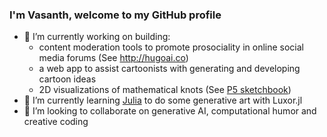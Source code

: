 ### I'm Vasanth, welcome to my GitHub profile

- 🔭 I’m currently working on building:
  - content moderation tools to promote prosociality in online social media forums (See http://hugoai.co) 
  - a web app to assist cartoonists with generating and developing cartoon ideas
  - 2D visualizations of mathematical knots (See [P5 sketchbook](https://editor.p5js.org/vasanthsarathy/sketches/_P4ZcYfeS))
- 🌱 I’m currently learning [Julia](https://julialang.org/) to do some generative art with Luxor.jl 
- 👯 I’m looking to collaborate on generative AI, computational humor and creative coding 


<!--
**vasanthsarathy/vasanthsarathy** is a ✨ _special_ ✨ repository because its `README.md` (this file) appears on your GitHub profile.

Here are some ideas to get you started:

- 🔭 I’m currently working on building AI tools to promote prosociality in online social media forums 
- 🌱 I’m currently learning ...
- 👯 I’m looking to collaborate on ...
- 🤔 I’m looking for help with ...
- 💬 Ask me about ...
- 📫 How to reach me: ...
- 😄 Pronouns: ...
- ⚡ Fun fact: ...
-->
